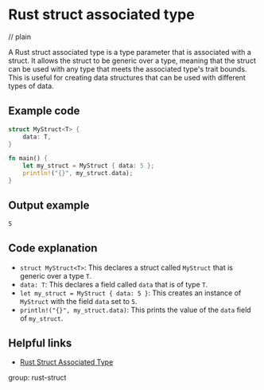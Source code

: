 # Rust struct associated type
// plain

A Rust struct associated type is a type parameter that is associated with a struct. It allows the struct to be generic over a type, meaning that the struct can be used with any type that meets the associated type's trait bounds. This is useful for creating data structures that can be used with different types of data.

## Example code

```rust
struct MyStruct<T> {
    data: T,
}

fn main() {
    let my_struct = MyStruct { data: 5 };
    println!("{}", my_struct.data);
}
```

## Output example

```
5
```

## Code explanation


- `struct MyStruct<T>`: This declares a struct called `MyStruct` that is generic over a type `T`.
- `data: T`: This declares a field called `data` that is of type `T`.
- `let my_struct = MyStruct { data: 5 }`: This creates an instance of `MyStruct` with the field `data` set to `5`.
- `println!("{}", my_struct.data)`: This prints the value of the `data` field of `my_struct`.

## Helpful links

- [Rust Struct Associated Type](https://doc.rust-lang.org/book/ch19-03-advanced-traits.html#associated-types)

group: rust-struct